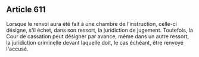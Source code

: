 Article 611
----
Lorsque le renvoi aura été fait à une chambre de l'instruction, celle-ci
désigne, s'il échet, dans son ressort, la juridiction de jugement. Toutefois, la
Cour de cassation peut désigner par avance, même dans un autre ressort, la
juridiction criminelle devant laquelle doit, le cas échéant, être renvoyé
l'accusé.
